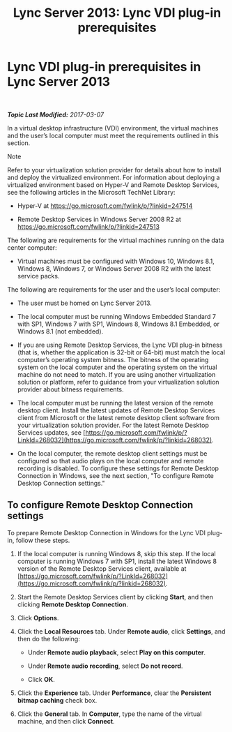 ﻿---
title: 'Lync Server 2013: Lync VDI plug-in prerequisites'
TOCTitle: Lync VDI plug-in prerequisites
ms:assetid: da25a976-7624-4dfc-b332-9c4db4ee78da
ms:mtpsurl: https://technet.microsoft.com/en-us/library/JJ205304(v=OCS.15)
ms:contentKeyID: 48185552
ms.date: 03/07/2017
mtps_version: v=OCS.15
---

<div data-xmlns="http://www.w3.org/1999/xhtml">

<div class="topic" data-xmlns="http://www.w3.org/1999/xhtml" data-msxsl="urn:schemas-microsoft-com:xslt" data-cs="http://msdn.microsoft.com/en-us/">

<div data-asp="http://msdn2.microsoft.com/asp">

# Lync VDI plug-in prerequisites in Lync Server 2013

</div>

<div id="mainSection">

<div id="mainBody">

<span> </span>

_**Topic Last Modified:** 2017-03-07_

In a virtual desktop infrastructure (VDI) environment, the virtual machines and the user’s local computer must meet the requirements outlined in this section.

<div class="alert">


> [!NOTE]
> Refer to your virtualization solution provider for details about how to install and deploy the virtualized environment. For information about deploying a virtualized environment based on Hyper-V and Remote Desktop Services, see the following articles in the Microsoft TechNet Library: 
> <UL>
> <LI>
> <P>Hyper-V at <A class=uri href="https://go.microsoft.com/fwlink/p/?linkid=247514">https://go.microsoft.com/fwlink/p/?linkid=247514</A></P>
> <LI>
> <P>Remote Desktop Services in Windows Server&nbsp;2008&nbsp;R2 at <A class=uri href="https://go.microsoft.com/fwlink/p/?linkid=247513">https://go.microsoft.com/fwlink/p/?linkid=247513</A></P></LI></UL>



</div>

The following are requirements for the virtual machines running on the data center computer:

  - Virtual machines must be configured with Windows 10, Windows 8.1, Windows 8, Windows 7, or Windows Server 2008 R2 with the latest service packs.

The following are requirements for the user and the user’s local computer:

  - The user must be homed on Lync Server 2013.

  - The local computer must be running Windows Embedded Standard 7 with SP1, Windows 7 with SP1, Windows 8, Windows 8.1 Embedded, or Windows 8.1 (not embedded).

  - If you are using Remote Desktop Services, the Lync VDI plug-in bitness (that is, whether the application is 32-bit or 64-bit) must match the local computer’s operating system bitness. The bitness of the operating system on the local computer and the operating system on the virtual machine do not need to match. If you are using another virtualization solution or platform, refer to guidance from your virtualization solution provider about bitness requirements.

  - The local computer must be running the latest version of the remote desktop client. Install the latest updates of Remote Desktop Services client from Microsoft or the latest remote desktop client software from your virtualization solution provider. For the latest Remote Desktop Services updates, see [https://go.microsoft.com/fwlink/p/?LinkId=268032](https://go.microsoft.com/fwlink/p/?linkid=268032).

  - On the local computer, the remote desktop client settings must be configured so that audio plays on the local computer and remote recording is disabled. To configure these settings for Remote Desktop Connection in Windows, see the next section, "To configure Remote Desktop Connection settings."

<div>

## To configure Remote Desktop Connection settings

To prepare Remote Desktop Connection in Windows for the Lync VDI plug-in, follow these steps.

1.  If the local computer is running Windows 8, skip this step. If the local computer is running Windows 7 with SP1, install the latest Windows 8 version of the Remote Desktop Services client, available at [https://go.microsoft.com/fwlink/p/?LinkId=268032](https://go.microsoft.com/fwlink/p/?linkid=268032).

2.  Start the Remote Desktop Services client by clicking **Start**, and then clicking **Remote Desktop Connection**.

3.  Click **Options**.

4.  Click the **Local Resources** tab. Under **Remote audio**, click **Settings**, and then do the following:
    
      - Under **Remote audio playback**, select **Play on this computer**.
    
      - Under **Remote audio recording**, select **Do not record**.
    
      - Click **OK**.

5.  Click the **Experience** tab. Under **Performance**, clear the **Persistent bitmap caching** check box.

6.  Click the **General** tab. In **Computer**, type the name of the virtual machine, and then click **Connect**.

</div>

</div>

<span> </span>

</div>

</div>

</div>

